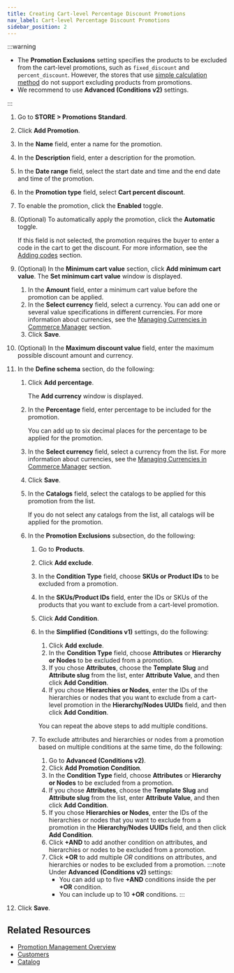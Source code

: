 ```yaml
---
title: Creating Cart-level Percentage Discount Promotions
nav_label: Cart-level Percentage Discount Promotions
sidebar_position: 2
---
```


:::warning
- The **Promotion Exclusions** setting specifies the products to be excluded from the cart-level promotions, such as `fixed_discount` and `percent_discount`. However, the stores that use [simple calculation method](/docs/commerce-cloud/global-project-settings/settings-overview#calculation-method) do not support excluding products from promotions.
- We recommend to use **Advanced (Conditions v2)** settings.

:::

1. Go to **STORE > Promotions Standard**.
1. Click **Add Promotion**.
1. In the **Name** field, enter a name for the promotion.
1. In the **Description** field, enter a description for the promotion.
1. In the **Date range** field, select the start date and time and the end date and time of the promotion.
1. In the **Promotion type** field, select **Cart percent discount**.
1. To enable the promotion, click the **Enabled** toggle.
1. (Optional) To automatically apply the promotion, click the **Automatic** toggle.

    If this field is not selected, the promotion requires the buyer to enter a code in the cart to get the discount. For more information, see the [Adding codes](/docs/commerce-cloud/promotions/promotions-cm/overview#adding-codes) section.
1. (Optional) In the **Minimum cart value** section, click **Add minimum cart value**.
   The **Set minimum cart value** window is displayed.
   1. In the **Amount** field, enter a minimum cart value before the promotion can be applied.
   1. In the **Select currency** field, select a currency.
      You can add one or several value specifications in different currencies. For more information about currencies, see the [Managing Currencies in Commerce Manager](/docs/pxm/currencies/manage-currencies) section.
    1. Click **Save**.
1. (Optional) In the **Maximum discount value** field, enter the maximum possible discount amount and currency.
1. In the **Define schema** section, do the following:
    1. Click **Add percentage**. 
        
        The **Add currency** window is displayed.
    1. In the **Percentage** field, enter percentage to be included for the promotion. 

        You can add up to six decimal places for the percentage to be applied for the promotion.
    1. In the **Select currency** field, select a currency from the list. For more information about currencies, see the [Managing Currencies in Commerce Manager](/docs/pxm/currencies/manage-currencies) section.
    1. Click **Save**.
    1. In the **Catalogs** field, select the catalogs to be applied for this promotion from the list.
        
        If you do not select any catalogs from the list, all catalogs will be applied for the promotion.
    1. In the **Promotion Exclusions** subsection, do the following:
        1. Go to **Products**.
        1. Click **Add exclude**.
        1. In the **Condition Type** field, choose **SKUs or Product IDs** to be excluded from a promotion.
        1. In the **SKUs/Product IDs** field, enter the IDs or SKUs of the products that you want to exclude from a cart-level promotion.
        1. Click **Add Condition**.
        1. In the **Simplified (Conditions v1)** settings, do the following:
            1. Click **Add exclude**.
            1. In the **Condition Type** field, choose **Attributes** or **Hierarchy or Nodes** to be excluded from a promotion.
            1. If you chose **Attributes**, choose the **Template Slug** and **Attribute slug** from the list, enter **Attribute Value**, and then click **Add Condition**.
            1. If you chose **Hierarchies or Nodes**, enter the IDs of the hierarchies or nodes that you want to exclude from a cart-level promotion in the **Hierarchy/Nodes UUIDs** field, and then click **Add Condition**.

            You can repeat the above steps to add multiple conditions.
        1. To exclude attributes and hierarchies or nodes from a promotion based on multiple conditions at the same time, do the following:
            1. Go to **Advanced (Conditions v2)**.
            1. Click **Add Promotion Condition**.
            1. In the **Condition Type** field, choose **Attributes** or **Hierarchy or Nodes** to be excluded from a promotion.
            1. If you chose **Attributes**, choose the **Template Slug** and **Attribute slug** from the list, enter **Attribute Value**, and then click **Add Condition**.
            1. If you chose **Hierarchies or Nodes**, enter the IDs of the hierarchies or nodes that you want to exclude from a promotion in the **Hierarchy/Nodes UUIDs** field, and then click **Add Condition**.
            1. Click **+AND** to add another condition on attributes, and hierarchies or nodes to be excluded from a promotion.
            1. Click **+OR** to add multiple *OR* conditions on attributes, and hierarchies or nodes to be excluded from a promotion. 
                :::note
                Under **Advanced (Conditions v2)** settings:
                - You can add up to five **+AND** conditions inside the per **+OR** condition.
                - You can include up to 10 **+OR** conditions.
                :::
1. Click **Save**.

## Related Resources

- [Promotion Management Overview](/docs/commerce-cloud/promotions/promotion-management/promotion-management-overview)
- [Customers](/docs/commerce-cloud/customer-management/customers)
- [Catalog](/docs/pxm/catalogs/catalogs)
